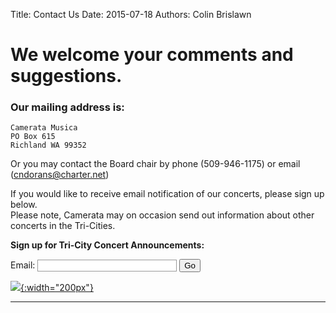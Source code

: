 Title: Contact Us 
Date: 2015-07-18
Authors: Colin Brislawn

# We welcome your comments and suggestions.

### Our mailing address is:
	Camerata Musica
	PO Box 615
	Richland WA 99352

Or you may contact the Board chair by phone (509-946-1175) or email ([cndorans@charter.net](mailto:cndorans@charter.net))

If you would like to receive email notification of our concerts, please sign up below. <br>
Please note, Camerata may on occasion send out information about other concerts in the Tri-Cities.

**Sign up for Tri-City Concert Announcements:**

<form name="ccoptin" action="http://visitor.constantcontact.com/d.jsp" target="_blank" method="post" style="margin-bottom:2;">
<input type="hidden" name="m" value="1102207044591">
<input type="hidden" name="p" value="oi">
Email: <input type="text" name="ea" size="25" value="" style="font-size:10pt; border:1px solid #999999;">
<input type="submit" name="go" value="Go" class="submit" style="font-family:Verdana,Geneva,Arial,Helvetica,sans-serif; font-size:10pt;">
</form>

[![ ]({filename}/images/safe-subscribe.png){:width="200px"}](http://www.constantcontact.com/safesubscribe.jsp)


---
